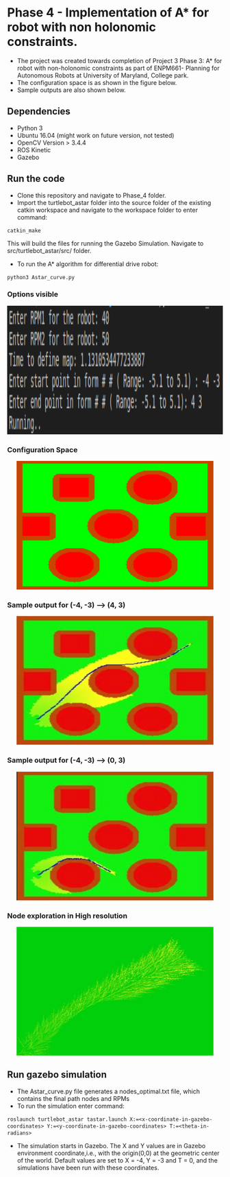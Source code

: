 # Phase 4 - Implementation of A* for robot with non holonomic constraints.


- The project was created towards completion of Project 3 Phase 3: A* for robot with non-holonomic constraints as part of ENPM661- Planning for Autonomous Robots at University of Maryland, College park.
- The configuration space is as shown in the figure below. 
- Sample outputs are also shown below. 
## Dependencies
- Python 3
- Ubuntu 16.04 (might work on future version, not tested)
- OpenCV Version > 3.4.4
- ROS Kinetic
- Gazebo
## Run the code
- Clone this repository and navigate to Phase_4 folder.
- Import the turtlebot_astar folder into the source folder of the existing catkin workspace and navigate to the workspace folder to enter command:
```
catkin_make
```
This will build the files for running the Gazebo Simulation. Navigate to  src/turtlebot_astar/src/ folder.
- To run the A* algorithm for differential drive robot: 
```
python3 Astar_curve.py
```
### Options visible
<p align="center">
  <img width="900" height="300" src="https://github.com/vishnuu95/ENPM661Proj3/blob/master/Phase3/Images/options.png">
</p>

### Configuration Space
<p align="center">
  <img width="460" height="300" src="https://github.com/vishnuu95/ENPM661Proj3/blob/master/Phase3/Images/raw_img.png">
</p>

### Sample output for (-4, -3) --> (4, 3)
<p align="center">
  <img width="460" height="300" src="https://github.com/vishnuu95/ENPM661Proj3/blob/master/Phase3/Images/optimal_path.png">
</p>

### Sample output for (-4, -3) --> (0, 3)
<p align="center">
  <img width="460" height="300" src="https://github.com/vishnuu95/ENPM661Proj3/blob/master/Phase3/Images/optimal_path2.png">
</p>

### Node exploration in High resolution
<p align="center">
  <img width="460" height="300" src="https://github.com/vishnuu95/ENPM661Proj3/blob/master/Phase3/Images/node_exploration.png">
</p>

## Run gazebo simulation
- The Astar\_curve.py file generates a nodes\_optimal.txt file, which contains the final path nodes and RPMs
- To run the simulation enter command:
```
roslaunch turtlebot_astar tastar.launch X:=<x-coordinate-in-gazebo-coordinates> Y:=<y-coordinate-in-gazebo-coordinates> T:=<theta-in-radians>
```
- The simulation starts in Gazebo. The X and Y values are in Gazebo environment coordinate,i.e., with the origin(0,0) at the geometric center of the world. Default values are set to X = -4, Y = -3 and T = 0, and the simulations have been run with these coordinates.

